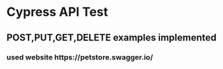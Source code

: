 <h1>Cypress API Test</h1>

<h2>POST,PUT,GET,DELETE examples implemented</h2>

<h3>used website https://petstore.swagger.io/</h3>